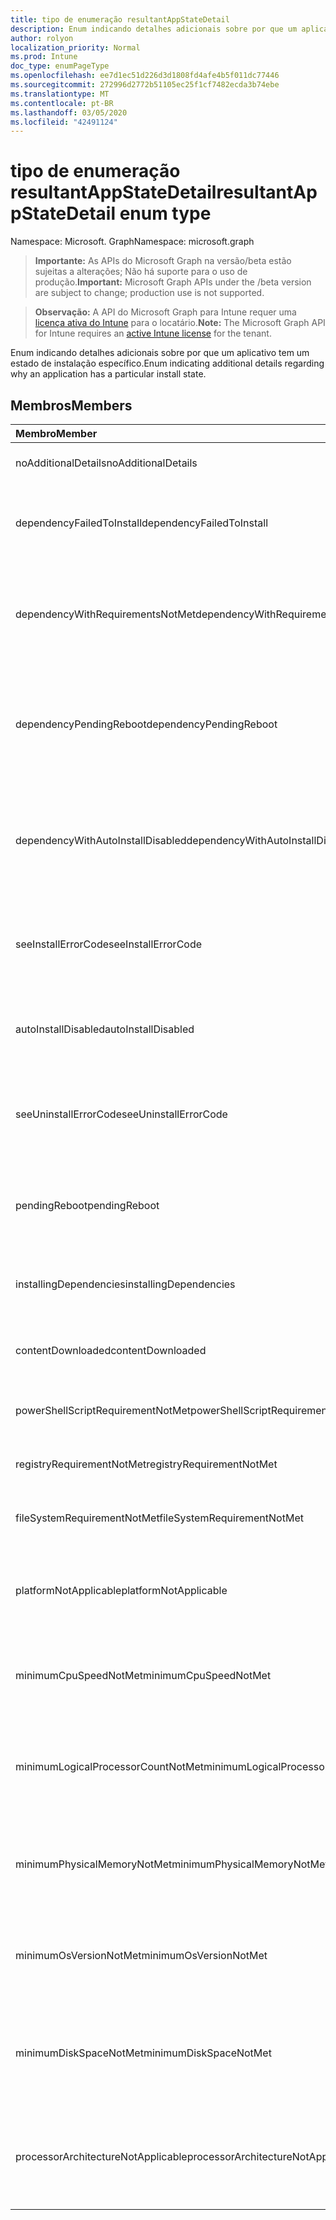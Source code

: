 ```yaml
---
title: tipo de enumeração resultantAppStateDetail
description: Enum indicando detalhes adicionais sobre por que um aplicativo tem um estado de instalação específico.
author: rolyon
localization_priority: Normal
ms.prod: Intune
doc_type: enumPageType
ms.openlocfilehash: ee7d1ec51d226d3d1808fd4afe4b5f011dc77446
ms.sourcegitcommit: 272996d2772b51105ec25f1cf7482ecda3b74ebe
ms.translationtype: MT
ms.contentlocale: pt-BR
ms.lasthandoff: 03/05/2020
ms.locfileid: "42491124"
---
```

# <a name="resultantappstatedetail-enum-type"></a><span data-ttu-id="174b7-103">tipo de enumeração resultantAppStateDetail</span><span class="sxs-lookup"><span data-stu-id="174b7-103">resultantAppStateDetail enum type</span></span>

<span data-ttu-id="174b7-104">Namespace: Microsoft. Graph</span><span class="sxs-lookup"><span data-stu-id="174b7-104">Namespace: microsoft.graph</span></span>

> <span data-ttu-id="174b7-105">**Importante:** As APIs do Microsoft Graph na versão/beta estão sujeitas a alterações; Não há suporte para o uso de produção.</span><span class="sxs-lookup"><span data-stu-id="174b7-105">**Important:** Microsoft Graph APIs under the /beta version are subject to change; production use is not supported.</span></span>

> <span data-ttu-id="174b7-106">**Observação:** A API do Microsoft Graph para Intune requer uma [licença ativa do Intune](https://go.microsoft.com/fwlink/?linkid=839381) para o locatário.</span><span class="sxs-lookup"><span data-stu-id="174b7-106">**Note:** The Microsoft Graph API for Intune requires an [active Intune license](https://go.microsoft.com/fwlink/?linkid=839381) for the tenant.</span></span>

<span data-ttu-id="174b7-107">Enum indicando detalhes adicionais sobre por que um aplicativo tem um estado de instalação específico.</span><span class="sxs-lookup"><span data-stu-id="174b7-107">Enum indicating additional details regarding why an application has a particular install state.</span></span>

## <a name="members"></a><span data-ttu-id="174b7-108">Membros</span><span class="sxs-lookup"><span data-stu-id="174b7-108">Members</span></span>
|<span data-ttu-id="174b7-109">Membro</span><span class="sxs-lookup"><span data-stu-id="174b7-109">Member</span></span>|<span data-ttu-id="174b7-110">Valor</span><span class="sxs-lookup"><span data-stu-id="174b7-110">Value</span></span>|<span data-ttu-id="174b7-111">Descrição</span><span class="sxs-lookup"><span data-stu-id="174b7-111">Description</span></span>|
|:---|:---|:---|
|<span data-ttu-id="174b7-112">noAdditionalDetails</span><span class="sxs-lookup"><span data-stu-id="174b7-112">noAdditionalDetails</span></span>|<span data-ttu-id="174b7-113">,0</span><span class="sxs-lookup"><span data-stu-id="174b7-113">0</span></span>|<span data-ttu-id="174b7-114">Não há detalhes adicionais disponíveis.</span><span class="sxs-lookup"><span data-stu-id="174b7-114">No additional details are available.</span></span>|
|<span data-ttu-id="174b7-115">dependencyFailedToInstall</span><span class="sxs-lookup"><span data-stu-id="174b7-115">dependencyFailedToInstall</span></span>|<span data-ttu-id="174b7-116">1 </span><span class="sxs-lookup"><span data-stu-id="174b7-116">1</span></span>|<span data-ttu-id="174b7-117">Uma ou mais dependências do aplicativo não foram instaladas.</span><span class="sxs-lookup"><span data-stu-id="174b7-117">One or more of the application's dependencies failed to install.</span></span>|
|<span data-ttu-id="174b7-118">dependencyWithRequirementsNotMet</span><span class="sxs-lookup"><span data-stu-id="174b7-118">dependencyWithRequirementsNotMet</span></span>|<span data-ttu-id="174b7-119">2 </span><span class="sxs-lookup"><span data-stu-id="174b7-119">2</span></span>|<span data-ttu-id="174b7-120">Uma ou mais das dependências do aplicativo têm requisitos que não foram atendidos.</span><span class="sxs-lookup"><span data-stu-id="174b7-120">One or more of the application's dependencies have requirements which are not met.</span></span>|
|<span data-ttu-id="174b7-121">dependencyPendingReboot</span><span class="sxs-lookup"><span data-stu-id="174b7-121">dependencyPendingReboot</span></span>|<span data-ttu-id="174b7-122">3 </span><span class="sxs-lookup"><span data-stu-id="174b7-122">3</span></span>|<span data-ttu-id="174b7-123">Uma ou mais das dependências do aplicativo exige a reinicialização do dispositivo para concluir a instalação.</span><span class="sxs-lookup"><span data-stu-id="174b7-123">One or more of the application's dependencies require a device reboot to complete installation.</span></span>|
|<span data-ttu-id="174b7-124">dependencyWithAutoInstallDisabled</span><span class="sxs-lookup"><span data-stu-id="174b7-124">dependencyWithAutoInstallDisabled</span></span>|<span data-ttu-id="174b7-125">4 </span><span class="sxs-lookup"><span data-stu-id="174b7-125">4</span></span>|<span data-ttu-id="174b7-126">Uma ou mais dependências do aplicativo estão configuradas para não instalar automaticamente.</span><span class="sxs-lookup"><span data-stu-id="174b7-126">One or more of the application's dependencies are configured to not automatically install.</span></span>|
|<span data-ttu-id="174b7-127">seeInstallErrorCode</span><span class="sxs-lookup"><span data-stu-id="174b7-127">seeInstallErrorCode</span></span>|<span data-ttu-id="174b7-128">2000</span><span class="sxs-lookup"><span data-stu-id="174b7-128">2000</span></span>|<span data-ttu-id="174b7-129">Falha ao instalar o aplicativo.</span><span class="sxs-lookup"><span data-stu-id="174b7-129">Application failed to install.</span></span> <span data-ttu-id="174b7-130">Consulte Propriedade de código de erro para obter mais detalhes.</span><span class="sxs-lookup"><span data-stu-id="174b7-130">See error code property for more details.</span></span>|
|<span data-ttu-id="174b7-131">autoInstallDisabled</span><span class="sxs-lookup"><span data-stu-id="174b7-131">autoInstallDisabled</span></span>|<span data-ttu-id="174b7-132">3000</span><span class="sxs-lookup"><span data-stu-id="174b7-132">3000</span></span>|<span data-ttu-id="174b7-133">O aplicativo está configurado para não ser instalado automaticamente.</span><span class="sxs-lookup"><span data-stu-id="174b7-133">Application is configured to not be automatically installed.</span></span>|
|<span data-ttu-id="174b7-134">seeUninstallErrorCode</span><span class="sxs-lookup"><span data-stu-id="174b7-134">seeUninstallErrorCode</span></span>|<span data-ttu-id="174b7-135">4000</span><span class="sxs-lookup"><span data-stu-id="174b7-135">4000</span></span>|<span data-ttu-id="174b7-136">Falha ao desinstalar o aplicativo.</span><span class="sxs-lookup"><span data-stu-id="174b7-136">Application failed to uninstall.</span></span> <span data-ttu-id="174b7-137">Consulte Propriedade de código de erro para obter mais detalhes.</span><span class="sxs-lookup"><span data-stu-id="174b7-137">See error code property for more details.</span></span>|
|<span data-ttu-id="174b7-138">pendingReboot</span><span class="sxs-lookup"><span data-stu-id="174b7-138">pendingReboot</span></span>|<span data-ttu-id="174b7-139">5000</span><span class="sxs-lookup"><span data-stu-id="174b7-139">5000</span></span>|<span data-ttu-id="174b7-140">O dispositivo deve ser reinicializado para concluir a instalação do aplicativo.</span><span class="sxs-lookup"><span data-stu-id="174b7-140">Device must be rebooted to complete installation of the application.</span></span>|
|<span data-ttu-id="174b7-141">installingDependencies</span><span class="sxs-lookup"><span data-stu-id="174b7-141">installingDependencies</span></span>|<span data-ttu-id="174b7-142">5001</span><span class="sxs-lookup"><span data-stu-id="174b7-142">5001</span></span>|<span data-ttu-id="174b7-143">Uma ou mais das dependências do aplicativo estão sendo instaladas.</span><span class="sxs-lookup"><span data-stu-id="174b7-143">One or more of the application's dependencies are installing.</span></span>|
|<span data-ttu-id="174b7-144">contentDownloaded</span><span class="sxs-lookup"><span data-stu-id="174b7-144">contentDownloaded</span></span>|<span data-ttu-id="174b7-145">5002</span><span class="sxs-lookup"><span data-stu-id="174b7-145">5002</span></span>|<span data-ttu-id="174b7-146">O conteúdo do aplicativo foi baixado para o dispositivo.</span><span class="sxs-lookup"><span data-stu-id="174b7-146">Application content was downloaded to the device.</span></span>|
|<span data-ttu-id="174b7-147">powerShellScriptRequirementNotMet</span><span class="sxs-lookup"><span data-stu-id="174b7-147">powerShellScriptRequirementNotMet</span></span>|<span data-ttu-id="174b7-148">-1013</span><span class="sxs-lookup"><span data-stu-id="174b7-148">-1013</span></span>|<span data-ttu-id="174b7-149">A regra de requisito de script do PowerShell não foi atendida</span><span class="sxs-lookup"><span data-stu-id="174b7-149">PowerShell script requirement rule is not met</span></span>|
|<span data-ttu-id="174b7-150">registryRequirementNotMet</span><span class="sxs-lookup"><span data-stu-id="174b7-150">registryRequirementNotMet</span></span>|<span data-ttu-id="174b7-151">-1012</span><span class="sxs-lookup"><span data-stu-id="174b7-151">-1012</span></span>|<span data-ttu-id="174b7-152">A regra de requisito do registro não foi atendida</span><span class="sxs-lookup"><span data-stu-id="174b7-152">Registry requirement rule is not met</span></span>|
|<span data-ttu-id="174b7-153">fileSystemRequirementNotMet</span><span class="sxs-lookup"><span data-stu-id="174b7-153">fileSystemRequirementNotMet</span></span>|<span data-ttu-id="174b7-154">-1011</span><span class="sxs-lookup"><span data-stu-id="174b7-154">-1011</span></span>|<span data-ttu-id="174b7-155">A regra de requisito do sistema de arquivos não foi atendida</span><span class="sxs-lookup"><span data-stu-id="174b7-155">File system requirement rule is not met</span></span>|
|<span data-ttu-id="174b7-156">platformNotApplicable</span><span class="sxs-lookup"><span data-stu-id="174b7-156">platformNotApplicable</span></span>|<span data-ttu-id="174b7-157">-1006</span><span class="sxs-lookup"><span data-stu-id="174b7-157">-1006</span></span>|<span data-ttu-id="174b7-158">O aplicativo não se aplica a esta plataforma.</span><span class="sxs-lookup"><span data-stu-id="174b7-158">Application is not applicable to this platform.</span></span> <span data-ttu-id="174b7-159">(por exemplo, aplicativo Android direcionado para IOS)</span><span class="sxs-lookup"><span data-stu-id="174b7-159">(e.g. Android app targeted to IOS)</span></span>|
|<span data-ttu-id="174b7-160">minimumCpuSpeedNotMet</span><span class="sxs-lookup"><span data-stu-id="174b7-160">minimumCpuSpeedNotMet</span></span>|<span data-ttu-id="174b7-161">-1005</span><span class="sxs-lookup"><span data-stu-id="174b7-161">-1005</span></span>|<span data-ttu-id="174b7-162">A velocidade da CPU no dispositivo de destino é menor do que o mínimo configurado.</span><span class="sxs-lookup"><span data-stu-id="174b7-162">CPU speed on the target device is less than the configured minimum.</span></span>|
|<span data-ttu-id="174b7-163">minimumLogicalProcessorCountNotMet</span><span class="sxs-lookup"><span data-stu-id="174b7-163">minimumLogicalProcessorCountNotMet</span></span>|<span data-ttu-id="174b7-164">-1004</span><span class="sxs-lookup"><span data-stu-id="174b7-164">-1004</span></span>|<span data-ttu-id="174b7-165">A contagem de processadores lógicos no dispositivo de destino é menor do que o mínimo configurado.</span><span class="sxs-lookup"><span data-stu-id="174b7-165">Count of logical processors on the target device is less than the configured minimum.</span></span>|
|<span data-ttu-id="174b7-166">minimumPhysicalMemoryNotMet</span><span class="sxs-lookup"><span data-stu-id="174b7-166">minimumPhysicalMemoryNotMet</span></span>|<span data-ttu-id="174b7-167">-1003</span><span class="sxs-lookup"><span data-stu-id="174b7-167">-1003</span></span>|<span data-ttu-id="174b7-168">A quantidade de RAM no dispositivo de destino é menor do que o mínimo configurado.</span><span class="sxs-lookup"><span data-stu-id="174b7-168">Amount of RAM on the target device is less than the configured minimum.</span></span>|
|<span data-ttu-id="174b7-169">minimumOsVersionNotMet</span><span class="sxs-lookup"><span data-stu-id="174b7-169">minimumOsVersionNotMet</span></span>|<span data-ttu-id="174b7-170">-1002</span><span class="sxs-lookup"><span data-stu-id="174b7-170">-1002</span></span>|<span data-ttu-id="174b7-171">A versão do sistema operacional no dispositivo de destino é menor do que o mínimo configurado.</span><span class="sxs-lookup"><span data-stu-id="174b7-171">OS version on the target device is less than the configured minimum.</span></span>|
|<span data-ttu-id="174b7-172">minimumDiskSpaceNotMet</span><span class="sxs-lookup"><span data-stu-id="174b7-172">minimumDiskSpaceNotMet</span></span>|<span data-ttu-id="174b7-173">-1001</span><span class="sxs-lookup"><span data-stu-id="174b7-173">-1001</span></span>|<span data-ttu-id="174b7-174">O espaço em disco disponível no dispositivo de destino é menor do que o mínimo configurado.</span><span class="sxs-lookup"><span data-stu-id="174b7-174">Available disk space on the target device is less than the configured minimum.</span></span>|
|<span data-ttu-id="174b7-175">processorArchitectureNotApplicable</span><span class="sxs-lookup"><span data-stu-id="174b7-175">processorArchitectureNotApplicable</span></span>|<span data-ttu-id="174b7-176">-1000</span><span class="sxs-lookup"><span data-stu-id="174b7-176">-1000</span></span>|<span data-ttu-id="174b7-177">A arquitetura do dispositivo (por exemplo, x86/AMD64) não se aplica ao aplicativo.</span><span class="sxs-lookup"><span data-stu-id="174b7-177">Device architecture (e.g. x86/amd64) is not applicable for the application.</span></span>|



